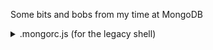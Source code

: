 Some bits and bobs from my time at MongoDB

<details>
    <summary>.mongorc.js (for the legacy shell)</summary>
    Functions added to the global shell:
    - shuffle(array) - return the array with elements in random order, original array remains unmodified. (usual caveats about object references within the array)
    - oplogWindow(Seconds(Int), Verbose(Bool)) - Both arguments optional.  Returns oplog window.  If Seconds is provided, estimates the oplog window based on the oplog usage in the last [Seconds]
    - randomDate(Milliseconds) - return a javascript Date object up to Milliseconds in the past.  If Milliseconds not provided, return a random date between epoch and now
    - randomLoc(lon, lat, radius) - return a random point with radius meters of [lon, lat]
    - randomPolygon(lon, lat, radius, npoints) - return a random polygon consisting of npoints points within radius meters of [lon, lat].  NOTE: still needs work, currently returns a set of completly random points that may or may not be a valid polygon
    - randomPoint(lon, lat, radius) - wrap the randomLoc output in a geoJSON point
    - pick(array, min, max) - return between min and max randomly selected elements from the array (may be duplicates)
    - randomInt(max) - return a random integer from 0 to max.  Defaults to 32-bit integer if max is not provided
    - randomString(cnt, charset) - return a string of cnt characters randomly selected from charset.  Defaults: charset = base64 character set, cnt = 10
    - randomDigit(cnt) - return a cnt(default=1)-digit number as a string
    - randomLetter(cnt) - return a cnt(default=1)-character string consisting of upper- and lower-case letters
    - randomHex(cnt) - return a cnt(default=1)-character hexadecimal string
    - human(size, places) - return the size in human-readable form using power of 2 sizes (i.e. GiB), rouned to places decimals
    - setRandomSeed(seed, prime) - functions in this file will use a seeded random number generator instead of Math.random().  Default seed is current time, defaul prime is 16525637
    - resetRandom() - revert to using Math.random()

    There are some other, I'll add notes as I find time
</details>

